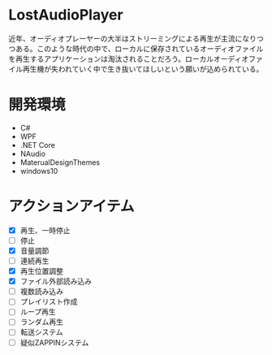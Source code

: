 # LostAudioPlayer
近年、オーディオプレーヤーの大半はストリーミングによる再生が主流になりつつある。このような時代の中で、ローカルに保存されているオーディオファイルを再生するアプリケーションは淘汰されることだろう。ローカルオーディオファイル再生機が失われていく中で生き抜いてほしいという願いが込められている。

# 開発環境
* C#
* WPF
* .NET Core
* NAudio
* MaterualDesignThemes
* windows10

# アクションアイテム
- [x] 再生、一時停止
- [ ] 停止
- [x] 音量調節
- [ ] 連続再生
- [x] 再生位置調整
- [x] ファイル外部読み込み
- [ ] 複数読み込み
- [ ] プレイリスト作成
- [ ] ループ再生
- [ ] ランダム再生
- [ ] 転送システム
- [ ] 疑似ZAPPINシステム
